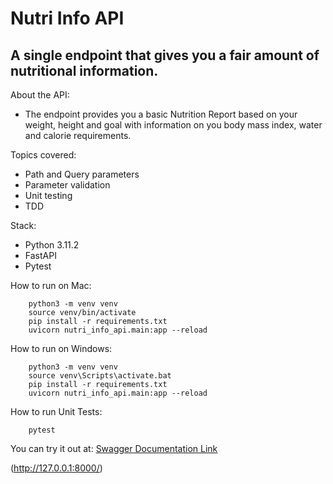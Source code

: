 # Nutri Info API

## A single endpoint that gives you a fair amount of nutritional information.

About the API:
* The endpoint provides you a basic Nutrition Report based on your weight, height and goal with information on you body mass index, water and calorie requirements.

Topics covered:
* Path and Query parameters
* Parameter validation
* Unit testing
* TDD

Stack:
* Python 3.11.2
* FastAPI
* Pytest

How to run on Mac:

        python3 -m venv venv
        source venv/bin/activate
        pip install -r requirements.txt
        uvicorn nutri_info_api.main:app --reload

How to run on Windows:

        python3 -m venv venv
        source venv\Scripts\activate.bat
        pip install -r requirements.txt
        uvicorn nutri_info_api.main:app --reload

How to run Unit Tests:

        pytest

You can try it out at: [Swagger Documentation Link](http://127.0.0.1:8000/docs)

(http://127.0.0.1:8000/)